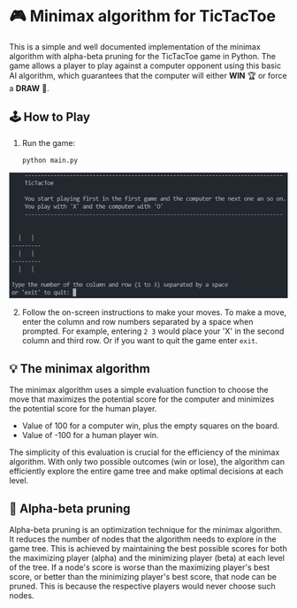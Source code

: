# 🎮 Minimax algorithm for TicTacToe

This is a simple and well documented implementation of the minimax algorithm with alpha-beta pruning for the TicTacToe game in Python. The game allows a player to play against a computer opponent using this basic AI algorithm, which guarantees that the computer will either **WIN** 🏆 or force a **DRAW** 🤝.

## 🕹️ How to Play

1. Run the game:

    ```bash
    python main.py
    ```

![TicTacToe game](img/game_start.png)

2. Follow the on-screen instructions to make your moves. To make a move, enter the column and row numbers separated by a space when prompted. For example, entering `2 3` would place your 'X' in the second column and third row. Or if you want to quit the game enter `exit`.

## 💡 The minimax algorithm

The minimax algorithm uses a simple evaluation function to choose the move that maximizes the potential score for the computer and minimizes the potential score for the human player. 

- Value of 100 for a computer win, plus the empty squares on the board.
- Value of -100 for a human player win. 

The simplicity of this evaluation is crucial for the efficiency of the minimax algorithm. With only two possible outcomes (win or lose), the algorithm can efficiently explore the entire game tree and make optimal decisions at each level.

## 🚀 Alpha-beta pruning

Alpha-beta pruning is an optimization technique for the minimax algorithm. It reduces the number of nodes that the algorithm needs to explore in the game tree. This is achieved by maintaining the best possible scores for both the maximizing player (alpha) and the minimizing player (beta) at each level of the tree. If a node's score is worse than the maximizing player's best score, or better than the minimizing player's best score, that node can be pruned. This is because the respective players would never choose such nodes.
